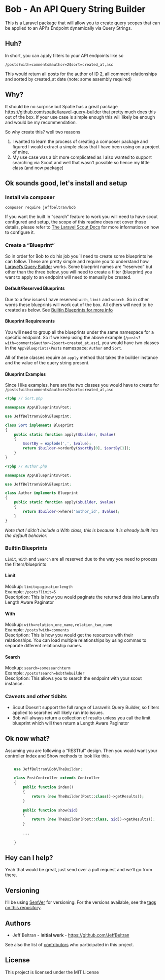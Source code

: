 # Bob - An API Query String Builder

This is a Laravel package that will allow you to create query scopes that can be applied to an API's Endpoint dynamically via Query Strings.

## Huh?

In short, you can apply filters to your API endpoints like so

```
/posts?with=comments&author=2$sort=created_at,asc
```

This would return all posts for the author of ID 2, all comment relationships and sorted by created_at date (note: some assembly required)

## Why?

It should be no surprise but Spatie has a great package https://github.com/spatie/laravel-query-builder that pretty much does this out of the box. If your use case is simple enough this will likely be enough and would be my recommendation.

So why create this? well two reasons

1. I wanted to learn the process of creating a composer package and figured I would extract a simple class that I have been using on a project of mine.
2. My use case was a bit more complicated as I also wanted to support searching via Scout and well that wasn't possible so hence my little class (and now package)

## Ok sounds good, let's install and setup 

### Install via composer

```
composer require jeffbeltran/bob
```

If you want the built in “search” feature to work you will need to have scout configured and setup, the scope of this readme does not cover those details, please refer to [The Laravel Scout Docs](https://laravel.com/docs/5.6/scout) for more information on how to configure it. 

### Create a “Blueprint“

So in order for Bob to do his job you’ll need to create some blueprints he can follow. These are pretty simple and require you to understand how [Laravel’s Query Builder](https://laravel.com/docs/5.6/queries) works.  Some blueprint names are “reserved” but other than the three below, you will need to create a filter (blueprint) you want to apply to an endpoint will need to manually be created. 

#### Default/Reserved Blueprints

Due to a few issues I have reserved `with`, `limit` and `search`. So in other words these blueprints will work out of the box. All others will need to be created as below.  See [Builtin Blueprints for more info](#builtin-blueprints)

#### Blueprint Requirements

You will need to group all the blueprints under the same namespace for a specific endpoint. So if we keep using the above example (`/posts?with=comments&author=2$sort=created_at,asc`), you would have two classes in the `App\Blueprints\Posts` namespace;  `Author` and `Sort`.

All of these classes require an `apply` method that takes the builder instance and the value of the query string present.

#### Blueprint Examples

Since I like examples, here are the two classes you would have to create for 
 `/posts?with=comments&author=2$sort=created_at,asc`

```php
<?php // Sort.php

namespace App\Blueprints\Post;

use JeffBeltran\Bob\Blueprint;

class Sort implements Blueprint
{
    public static function apply($builder, $value)
    {
        $sortBy = explode(',', $value);
        return $builder->orderBy($sortBy[0], $sortBy[1]);
    }
}
```

```php
<?php // Author.php

namespace App\Blueprints\Post;

use JeffBeltran\Bob\Blueprint;

class Author implements Blueprint
{
    public static function apply($builder, $value)
    {
        return $builder->where('author_id', $value);
    }
}
```

_Note that I didn’t include a With class, this is because it is already built into the default behavior._ 

### Builtin Blueprints

`Limit`, `With` and `Search` are all reserved due to the way you need to process the filters/blueprints

#### Limit
Mockup: `limit=paginationlength`  
Example: `/posts?limit=5`  
Description: This is how you would paginate the returned data into Laravel’s Length Aware Paginator  
#### With
Mockup: `with=relation_one_name,relation_two_name`  
Example: `/posts?with=comments`  
Description: This is how you would get  the resources with their relationships. You can load multiple relationships
by using commas to separate different relationship names.
#### Search
Mockup: `search=somesearchterm`  
Example: `/posts?search=bobthebuilder`   
Description: This allows you to search the endpoint with your scout instance.

### Caveats and other tidbits

* Scout Doesn’t support the full range of Laravel’s Query Builder, so filters applied to searches will likely run into issues.
* Bob will always return a collection of results unless you call the limit blueprint which will then return a Length Aware Paginator

## Ok now what?

Assuming you are following a “RESTful” design. Then you would want your controller Index and Show methods to look like this. 

```php

	use JeffBeltran\Bob\TheBuilder;

	class PostController extends Controller
	{
	    public function index()
	    {
	        return (new TheBuilder(Post::class))->getResults();
	    }
	
	    public function show($id)
	    {
	        return (new TheBuilder(Post::class, $id))->getResults();
        }
        
        ...
        
	}
```


## Hey can I help?

Yeah that would be great, just send over a pull request and we’ll go from there.

## Versioning

I’ll be using [SemVer](http://semver.org/) for versioning. For the versions available, see the [tags on this repository](https://github.com/JeffBeltran/bob/tags). 

## Authors

* Jeff Beltran - **Initial work** - https://github.com/JeffBeltran

See also the list of [contributors](https://github.com/JeffBeltran/bob/contributors) who participated in this project.

## License

This project is licensed under the MIT License